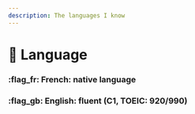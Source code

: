 ```yaml
---
description: The languages I know
---
```


# 📢 Language

### :flag\_fr: French: native language

### :flag\_gb: English: fluent (C1, TOEIC: 920/990)
